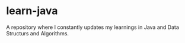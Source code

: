 # learn-java
A repository where I constantly updates my learnings in Java and Data Structurs and Algorithms. 
